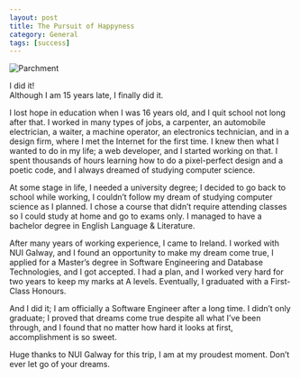 ```yaml
---
layout: post
title: The Pursuit of Happyness
category: General
tags: [success]
---
```


![Parchment]({{site.images_url}}2017/12/parchment.jpg)  

I did it!  
Although I am 15 years late, I finally did it.

I lost hope in education when I was 16 years old, and I quit school not long after that. I worked in many types of jobs, a carpenter, an automobile electrician, a waiter, a machine operator, an electronics technician, and in a design firm, where I met the Internet for the first time. I knew then what I wanted to do in my life; a web developer, and I started working on that. I spent thousands of hours learning how to do a pixel-perfect design and a poetic code, and I always dreamed of studying computer science.

At some stage in life, I needed a university degree; I decided to go back to school while working, I couldn’t follow my dream of studying computer science as I planned. I chose a course that didn’t require attending classes so I could study at home and go to exams only. I managed to have a bachelor degree in English Language & Literature.

After many years of working experience, I came to Ireland. I worked with NUI Galway, and I found an opportunity to make my dream come true, I applied for a Master’s degree in Software Engineering and Database Technologies, and I got accepted. I had a plan, and I worked very hard for two years to keep my marks at A levels. Eventually, I graduated with a First-Class Honours.

And I did it; I am officially a Software Engineer after a long time.
I didn’t only graduate; I proved that dreams come true despite all what I’ve been through, and I found that no matter how hard it looks at first, accomplishment is so sweet.

Huge thanks to NUI Galway for this trip, I am at my proudest moment.
Don’t ever let go of your dreams.

